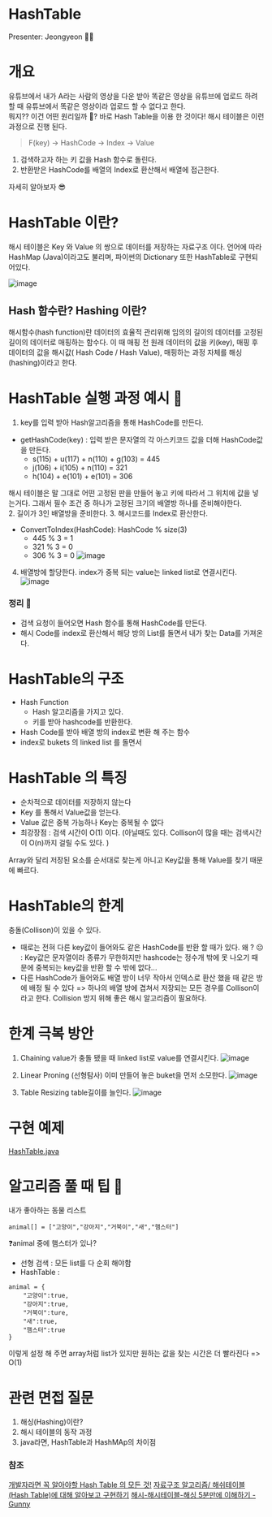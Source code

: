 # HashTable

 Presenter: Jeongyeon 🐱‍👤

# 개요
유튜브에서 내가 A라는 사람의 영상을 다운 받아 똑같은 영상을 유튜브에 업로드 하려 할 때 유튜브에서 똑같은 영상이라 업로드 할 수 없다고 한다. <br/>
뭐지?? 이건 어떤 원리일까 👻?
바로 Hash Table을 이용 한 것이다!
해시 테이블은 이런 과정으로 진행 된다. 
> F(key) -> HashCode -> Index -> Value
1. 검색하고자 하는 키 값을 Hash 함수로 돌린다.
2. 반환받은 HashCode를 배열의 Index로 환산해서 배열에 접근한다.

자세히 알아보자 😎


# HashTable 이란?
해시 테이블은 Key 와 Value 의 쌍으로 데이터를 저장하는 자료구조 이다. 
언어에 따라 HashMap (Java)이라고도 불리며, 파이썬의 Dictionary 또한 HashTable로 구현되어있다.

![image](https://user-images.githubusercontent.com/64348346/156493655-c7774090-9fe4-4203-91d7-6a07dc3d94a2.png)

## Hash 함수란? Hashing 이란? 
해시함수(hash function)란 데이터의 효율적 관리위해 임의의 길이의 데이터를 고정된 길이의 데이터로 매핑하는 함수다.
이 때 매핑 전 원래 데이터의 값을 키(key), 매핑 후 데이터의 값을 해시값( Hash Code / Hash Value), 매핑하는 과정 자체를 해싱(hashing)이라고 한다. 



# HashTable 실행 과정 예시 🚖
1. key를 입력 받아 Hash알고리즘을 통해 HashCode를 만든다.
- getHashCode(key) : 입력 받은 문자열의 각 아스키코드 값을 더해 HashCode값을 만든다.
    -  s(115) + u(117) + n(110) + g(103) = 445
    -  j(106) + i(105) + n(110) = 321
    -  h(104) + e(101) + e(101) = 306

해시 테이블은 말 그대로 어떤 고정된 판을 만들어 놓고 키에 따라서 그 위치에 값을 넣는거다. 
그래서 필수 조건 중 하나가 고정된 크기의 배열방 하나를 준비해야한다. </br>
2. 길이가 3인 배열방을 준비한다. 
3. 해시코드를 Index로 환산한다.
- ConvertToIndex(HashCode): HashCode % size(3)
    - 445 % 3 = 1
    - 321 % 3 = 0
    - 306 % 3 = 0
    ![image](https://user-images.githubusercontent.com/64348346/156969408-7f12e8bc-0bcf-4276-915d-049a6d3393bf.png)
4. 배열방에 할당한다. index가 중복 되는 value는 linked list로 연결시킨다.
![image](https://user-images.githubusercontent.com/64348346/156969491-b09eebb6-9bea-4c60-94b5-e41e4a46d170.png)

### 정리 🚩 
- 검색 요청이 들어오면 Hash 함수를 통해 HashCode를 만든다.
- 해시 Code를 index로 환산해서 해당 방의 List를 돌면서 내가 찾는 Data를 가져온다. 


# HashTable의 구조
- Hash Function
    - Hash 알고리즘을 가지고 있다. 
    - 키를 받아 hashcode를 반환한다. 
- Hash Code를 받아 배열 방의 index로 변환 해 주는 함수 
- index로 bukets 의 linked list 를 돌면서 


# HashTable 의 특징 
- 순차적으로 데이터를 저장하지 않는다
- Key 를 통해서 Value값을 얻는다.
- Value 값은 중복 가능하나 Key는 중복될 수 없다
- 최강장점 : 검색 시간이 O(1) 이다. (아닐때도 있다. Collison이 많을 때는 검색시간이 O(n)까지 걸릴 수도 있다. ) 

Array와 달리 저장된 요소를 순서대로 찾는게 아니고 Key값을 통해 Value를 찾기 때문에 빠르다.

# HashTable의 한계
충돌(Collison)이 있을 수 있다. 
- 때로는 전혀 다른 key값이 들어와도 같은 HashCode를 반환 할 때가 있다. 
왜 ? ☹ : Key값은 문자열이라 종류가 무한하지만 hashcode는 정수개 밖에 못 나오기 때문에 중복되는 key값을 반환 할 수 밖에 없다...
- 다른 HashCode가 들어와도 배열 방이 너무 작아서 인덱스로 환산 했을 때 같은 방에 배정 될 수 있다
=> 하나의 배열 방에 겹쳐서 저장되는 모든 경우를 Collison이라고 한다. 
Collision 방지 위해 좋은 해시 알고리즘이 필요하다.

# 한계 극복 방안
1. Chaining
value가 충돌 됐을 때 linked list로 value를 연결시킨다. 
![image](https://user-images.githubusercontent.com/64348346/156964317-938c4ef3-a65d-49d7-88ed-b06770807fc7.png)

2. Linear Proning (선형탐사)
이미 만들어 놓은 buket을 먼저 소모한다. 
![image](https://user-images.githubusercontent.com/64348346/156964739-10f31e6e-ffb9-433d-b9e5-49199b223b47.png)

3. Table Resizing
table길이를 늘인다.
![image](https://user-images.githubusercontent.com/64348346/156964858-a92b462e-b39c-4161-b495-df6f921703b0.png)

# 구현 예제
[HashTable.java](./HashTable.java)

# 알고리즘 풀 때 팁 🎁

내가 좋아하는 동물 리스트 
```
animal[] = ["고양이","강아지","거북이","새","햄스터"]
```
❓animal 중에 햄스터가 있나? 
-  선형 검색 : 모든 list를 다 순회 해야함
- HashTable :
```
animal = {
    "고양이":true,
    "강아지":true,
    "거북이":ture,
    "새":true,
    "햄스터":true
}
```
이렇게 설정 해 주면 array처럼 list가 있지만 원하는 값을 찾는 시간은 더 빨라진다 => O(1)



# 관련 면접 질문
1. 해싱(Hashing)이란?
2. 해시 테이블의 동작 과정 
3. java라면, HashTable과 HashMAp의 차이점

### 참조
[개발자라면 꼭 알아야할 Hash Table 의 모든 것!](https://www.youtube.com/watch?v=HraOg7W3VAM)
[자료구조 알고리즘/ 해쉬테이블(Hash Table)에 대해 알아보고 구현하기](https://www.youtube.com/watch?v=Vi0hauJemxA)
[해시-해시테이블-해싱 5분만에 이해하기 - Gunny](https://www.youtube.com/watch?v=xls6jEZNA7Y&t=187s)